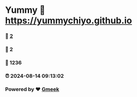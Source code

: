 # Yummy :link: https://yummychiyo.github.io 
### :page_facing_up: [2](https://yummychiyo.github.io/tag.html) 
### :speech_balloon: 2 
### :hibiscus: 1236 
### :alarm_clock: 2024-08-14 09:13:02 
### Powered by :heart: [Gmeek](https://github.com/Meekdai/Gmeek)
